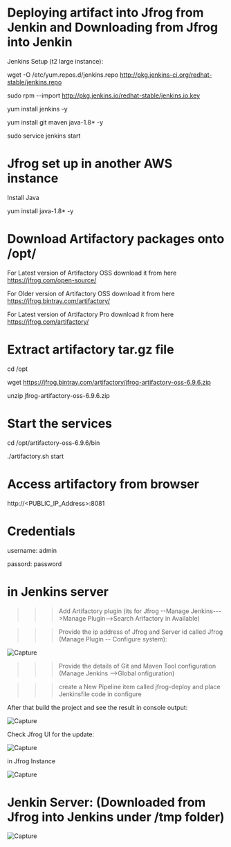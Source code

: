Deploying artifact into Jfrog from Jenkin and Downloading from Jfrog into Jenkin
==================================================================================

Jenkins Setup (t2 large instance):

wget -O /etc/yum.repos.d/jenkins.repo http://pkg.jenkins-ci.org/redhat-stable/jenkins.repo

sudo rpm --import http://pkg.jenkins.io/redhat-stable/jenkins.io.key

yum install jenkins -y

yum install git maven java-1.8* -y

sudo service jenkins start


Jfrog set up in another AWS instance
==============================

Install Java

yum install java-1.8* -y 


Download Artifactory packages onto /opt/
========================================

For Latest version of Artifactory OSS download it from here https://jfrog.com/open-source/

For Older version of Artifactory OSS download it from here https://jfrog.bintray.com/artifactory/

For Latest version of Artifactory Pro download it from here https://jfrog.com/artifactory/

Extract artifactory tar.gz file
==============================

cd /opt 

wget https://jfrog.bintray.com/artifactory/jfrog-artifactory-oss-6.9.6.zip

unzip jfrog-artifactory-oss-6.9.6.zip

Start the services
==================

cd /opt/artifactory-oss-6.9.6/bin

./artifactory.sh start

Access artifactory from browser
==============================

http://<PUBLIC_IP_Address>:8081 

Credentials
==========
username: admin

passord: password

in Jenkins server
=================

>>> Add Artifactory plugin (its for Jfrog --Manage Jenkins--->Manage Plugin-->Search Arifactory in Available)

>>> Provide the ip address of Jfrog and Server id called Jfrog (Manage Plugin -- Configure system):

![Capture](https://user-images.githubusercontent.com/54719289/104105373-94071000-52d3-11eb-94ac-e4f1d0c4b22f.JPG)

>>> Provide the details of Git and Maven Tool configuration (Manage Jenkins -->Global onfiguration)

>>> create a New Pipeline item called  jfrog-deploy and  place Jenkinsfile code in configure


After that build the project and see the result in console output:

![Capture](https://user-images.githubusercontent.com/54719289/104105137-3aeaac80-52d2-11eb-984b-a31da4b210e5.JPG)


Check Jfrog UI for the update:

![Capture](https://user-images.githubusercontent.com/54719289/104105098-f65f1100-52d1-11eb-86d7-22c5c15ae323.JPG)


in Jfrog Instance

![Capture](https://user-images.githubusercontent.com/54719289/104105412-e9432180-52d3-11eb-817f-0c754beccf59.JPG)


Jenkin Server:  (Downloaded from Jfrog into Jenkins under /tmp folder)
==============

![Capture](https://user-images.githubusercontent.com/54719289/104105156-5786e480-52d2-11eb-9a51-af95c1e79a6d.JPG)



